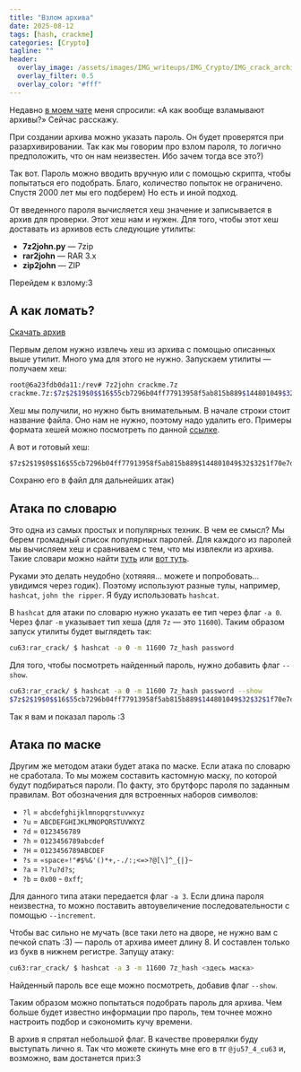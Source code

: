 ```yaml
---
title: "Взлом архива"
date: 2025-08-12
tags: [hash, crackme]  
categories: [Crypto]
tagline: ""
header:
  overlay_image: /assets/images/IMG_writeups/IMG_Crypto/IMG_сrack_archive/crackme_logo.jpg
  overlay_filter: 0.5 
  overlay_color: "#fff"
---
```


Недавно [в моем чате](https://t.me/+YMugc-EJLXw5NDAy) меня спросили: «А как вообще взламывают архивы?» Сейчас расскажу.

При создании архива можно указать пароль. Он будет проверятся при разархивировании. Так как мы говорим про взлом пароля, то логично предположить, что он нам неизвестен. Ибо зачем тогда все это?)

Так вот. Пароль можно вводить вручную или с помощью скрипта, чтобы попытаться его подобрать. Благо, количество попыток не ограничено. Спустя 2000 лет мы его подберем) Но есть и иной подход.

От введенного пароля вычисляется хеш значение и записывается в архив для проверки. Этот хеш нам и нужен. Для того, чтобы этот хеш доставать из архивов есть следующие утилиты:

- **7z2john.py** — 7zip
- **rar2john** — RAR 3.x
- **zip2john** — ZIP

Перейдем к взлому:3 

## А как ломать?

[Скачать архив](/assets/files/FILE_Crypto/сrack_archive/crackme.7z)

Первым делом нужно извлечь хеш из архива с помощью описанных выше утилит. Много ума для этого не нужно. Запускаем утилиты — получаем хеш:

```bash
root@6a23fdb0da11:/rev# 7z2john crackme.7z
crackme.7z:$7z$2$19$0$$16$55cb7296b04ff77913958f5ab815b889$144801049$32$32$1f70e7decc61247588116bb00f572063795522b368b3099d1e786375b4dc36c5$28$00
```

Хеш мы получили, но нужно быть внимательным. В начале строки стоит название файла. Оно нам не нужно, поэтому надо удалить его. Примеры формата хешей можно посмотреть по данной [ссылке](https://hashcat.net/wiki/doku.php?id=example_hashes).

А вот и готовый хеш:

```
$7z$2$19$0$$16$55cb7296b04ff77913958f5ab815b889$144801049$32$32$1f70e7decc61247588116bb00f572063795522b368b3099d1e786375b4dc36c5$28$00
```

Сохраню его в файл для дальнейших атак)

## Атака по словарю

Это одна из самых простых и популярных техник. В чем ее смысл? Мы берем громадный список популярных паролей. Для каждого из паролей мы вычисляем хеш и сравниваем с тем, что мы извлекли из архива. Такие словари можно найти [туть](https://weakpass.com) или [вот туть](https://github.com/josuamarcelc/common-password-list).

Руками это делать неудобно (хотяяяя... можете и попробовать... увидимся через годик). Поэтому используют разные тулы, например, `hashcat`, `john the ripper`. Я буду использовать `hashcat`.

В `hashcat` для атаки по словарю нужно указать ее тип через флаг `-a 0`. Через флаг `-m` указывает тип хеша (для `7z` — это `11600`). Таким образом запуск утилиты будет выглядеть так:

```bash
cu63:rar_crack/ $ hashcat -a 0 -m 11600 7z_hash password
```

Для того, чтобы посмотреть найденный пароль, нужно добавить флаг `--show`.

```bash
cu63:rar_crack/ $ hashcat -a 0 -m 11600 7z_hash password --show                                                                                                                                                                          
$7z$2$19$0$$16$55cb7296b04ff77913958f5ab815b889$144801049$32$32$1f70e7decc61247588116bb00f572063795522b368b3099d1e786375b4dc36c5$28$00:********
```

Так я вам и показал пароль :3

## Атака по маске

Другим же методом атаки будет атака по маске. Если атака по словарю не сработала. То мы можем составить кастомную маску, по которой будут подбираться пароли. По факту, это брутфорс пароля по заданным правилам. Вот обозначения для встроенных наборов символов:

- `?l` = `abcdefghijklmnopqrstuvwxyz`
- `?u` = `ABCDEFGHIJKLMNOPQRSTUVWXYZ`
- `?d` = `0123456789`
- `?h` = `0123456789abcdef`
- `?H` = `0123456789ABCDEF`
- `?s` = `«space»!"#$%&'()*+,-./:;<=>?@[\]^_{|}~`
- `?a` = `?l?u?d?s`;
- `?b` = `0x00` - `0xff`;

Для данного типа атаки передается флаг `-a 3`. Если длина пароля неизвестна, то можно поставить автоувеличение последовательности с помощью `--increment`.

Чтобы вас сильно не мучать (все таки лето на дворе, не нужно вам с печкой спать :3) — пароль от архива имеет длину 8. И составлен только из букв в нижнем регистре. Запущу атаку:

```bash
cu63:rar_crack/ $ hashcat -a 3 -m 11600 7z_hash <здесь маска>
```

Найденный пароль все еще можно посмотреть, добавив флаг `--show`.

Таким образом можно попытаться подобрать пароль для архива. Чем больше будет известно информации про пароль, тем точнее можно настроить подбор и сэкономить кучу времени.

В архив я спрятал небольшой флаг. В качестве проверялки буду выступать лично я. Так что можете скинуть мне его в тг `@ju57_4_cu63` и, возможно, вам достанется приз:3
